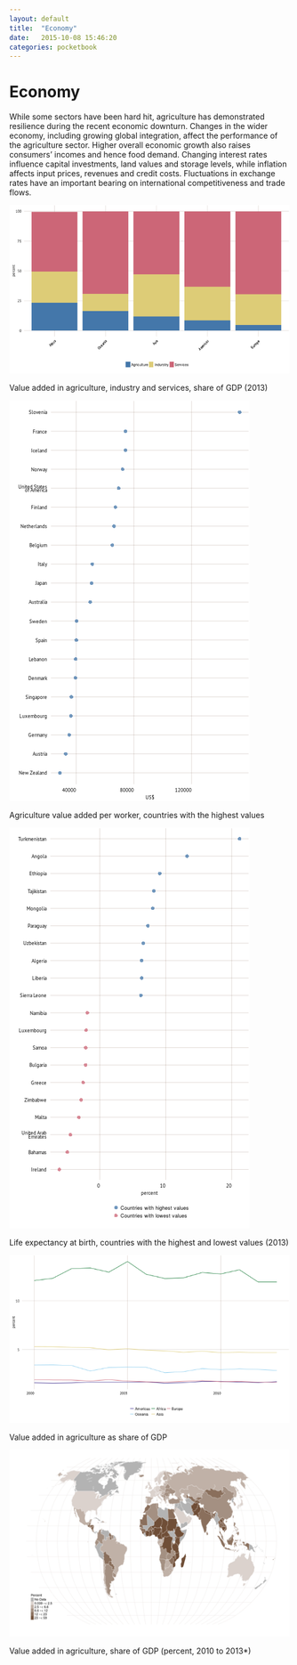 ```yaml
---
layout: default
title:  "Economy"
date:   2015-10-08 15:46:20
categories: pocketbook
---
```







<h1> Economy </h1> 
<p>While some sectors have been hard hit, agriculture has demonstrated resilience during the recent economic downturn.  Changes in the wider economy, including growing global integration, affect the performance of the agriculture sector.  Higher overall economic growth also raises consumers’ incomes and hence food demand. Changing interest rates influence capital investments, land values and storage levels, while inflation affects input prices, revenues and credit costs. Fluctuations in exchange rates have an important bearing on international competitiveness and trade flows.</p> 

![plot of chunk P5econTOPRIGHT](figure/P5econTOPRIGHT-1.png) </br> <p class='caption'>Value added in agriculture, industry and services, share of GDP (2013)</p>


![plot of chunk P5econLEFT](figure/P5econLEFT-1.png) </br> <p class='caption'>Agriculture value added per worker, countries with the highest values</p>

![plot of chunk P5econRIGHT](figure/P5econRIGHT-1.png) </br> <p class='caption'>Life expectancy at birth, countries with the highest and lowest values (2013)</p>






![plot of chunk P5econBOTTOM](figure/P5econBOTTOM-1.png) </br> <p class='caption'>Value added in agriculture as share of GDP</p>


![plot of chunk P5econMAP](figure/P5econMAP-1.png) </br> <p class='caption'>Value added in agriculture, share of GDP (percent, 2010 to 2013*)</p>
